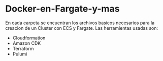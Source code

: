 # Docker-en-Fargate-y-mas

En cada carpeta se encuentran los archivos basicos necesarios para la creacion de un Cluster con ECS y Fargate. Las herramientas usadas son:
- Cloudformation
- Amazon CDK
- Terraform
- Pulumi
